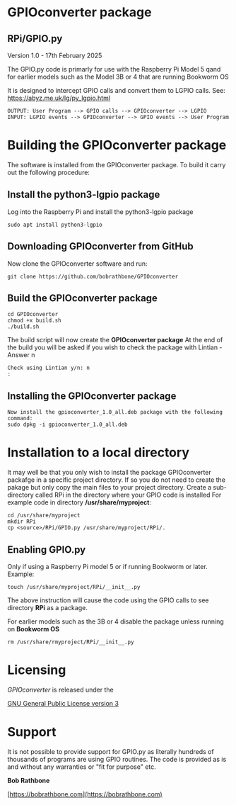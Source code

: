 GPIOconverter package
=====================

## RPi/GPIO.py

Version 1.0 - 17th February 2025

The GPIO.py code is primarly for use with the Raspberry Pi Model 5 qand
for earlier models such as the Model 3B or 4 that are running Bookworm OS

It is designed to intercept GPIO calls and convert them to LGPIO calls.
See: https://abyz.me.uk/lg/py_lgpio.html

```
OUTPUT: User Program --> GPIO calls --> GPIOconverter --> LGPIO 
INPUT: LGPIO events --> GPIOconverter --> GPIO events --> User Program
```

Building the GPIOconverter package
===============================
The software is installed from the GPIOconverter package. To build it carry out the following procedure:

## Install the python3-lgpio package
Log into the Raspberry Pi and install the python3-lgpio package
```
sudo apt install python3-lgpio
```
## Downloading GPIOconverter from GitHub
Now clone the GPIOconverter software and run:
```
git clone https://github.com/bobrathbone/GPIOconverter
```
## Build the GPIOconverter package
```
cd GPIOconverter
chmod +x build.sh
./build.sh
```

The build script will now create the **GPIOconverter package**
At the end of the build you will be asked if you wish to check the package with Lintian - Answer n 
```
Check using Lintian y/n: n
:
```
## Installing the GPIOconverter package
```
Now install the gpioconverter_1.0_all.deb package with the following command:
sudo dpkg -i gpioconverter_1.0_all.deb
```
Installation to a local directory
=================================
It may well be that you only wish to install the package GPIOconverter packafge in a specific project directory.
If so you do not need to create the pakage but only copy the main files to your project directory. 
Create a sub-directory called RPi in the directory where your GPIO code is installed
For example code in directory **/usr/share/myproject**:
```
cd /usr/share/myproject
mkdir RPi
cp <source>/RPi/GPIO.py /usr/share/myproject/RPi/.
```

## Enabling GPIO.py
Only if using a Raspberry Pi model 5 or if running Bookworm or later. Example:
```
touch /usr/share/myproject/RPi/__init__.py
```

The above instruction will cause the code using the GPIO calls to see directory **RPi** as a package.

For earlier models such as the 3B or 4 disable the package unless running on **Bookworm OS**
```
rm /usr/share/rmyproject/RPi/__init__.py
```

Licensing
=========
*GPIOconverter* is released under the

[GNU General Public License version 3](https://www.gnu.org/licenses/gpl-3.0.en.html)

Support
=======
It is not possible to provide support for GPIO.py as literally hundreds of thousands of programs
are using GPIO routines. The code is provided as is and without any warranties or "fit for purpose" etc.

**Bob Rathbone**

[https://bobrathbone.com](https://bobrathbone.com)
